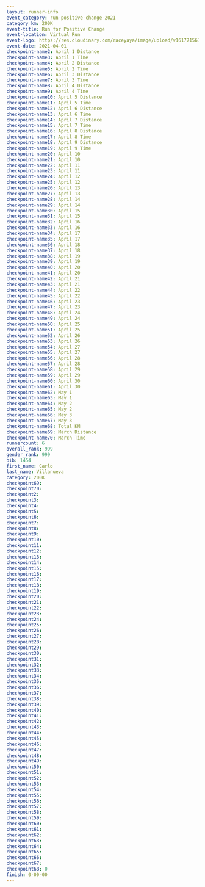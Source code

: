 ```yaml
--- 
layout: runner-info 
event_category: run-positive-change-2021 
category_km: 200K 
event-title: Run for Positive Change 
event-location: Virtual Run 
event-logo: https://res.cloudinary.com/raceyaya/image/upload/v1617715679/logo/2021/run-for-positive-change_nnfcgq.jpg 
event-date: 2021-04-01 
checkpoint-name2: April 1 Distance 
checkpoint-name3: April 1 Time 
checkpoint-name4: April 2 Distance 
checkpoint-name5: April 2 Time 
checkpoint-name6: April 3 Distance 
checkpoint-name7: April 3 Time 
checkpoint-name8: April 4 Distance 
checkpoint-name9: April 4 Time 
checkpoint-name10: April 5 Distance 
checkpoint-name11: April 5 Time 
checkpoint-name12: April 6 Distance 
checkpoint-name13: April 6 Time 
checkpoint-name14: April 7 Distance 
checkpoint-name15: April 7 Time 
checkpoint-name16: April 8 Distance 
checkpoint-name17: April 8 Time 
checkpoint-name18: April 9 Distance 
checkpoint-name19: April 9 Time 
checkpoint-name20: April 10 
checkpoint-name21: April 10 
checkpoint-name22: April 11 
checkpoint-name23: April 11 
checkpoint-name24: April 12 
checkpoint-name25: April 12 
checkpoint-name26: April 13 
checkpoint-name27: April 13 
checkpoint-name28: April 14 
checkpoint-name29: April 14 
checkpoint-name30: April 15 
checkpoint-name31: April 15 
checkpoint-name32: April 16 
checkpoint-name33: April 16 
checkpoint-name34: April 17 
checkpoint-name35: April 17 
checkpoint-name36: April 18 
checkpoint-name37: April 18 
checkpoint-name38: April 19 
checkpoint-name39: April 19 
checkpoint-name40: April 20 
checkpoint-name41: April 20 
checkpoint-name42: April 21 
checkpoint-name43: April 21 
checkpoint-name44: April 22 
checkpoint-name45: April 22 
checkpoint-name46: April 23 
checkpoint-name47: April 23 
checkpoint-name48: April 24 
checkpoint-name49: April 24 
checkpoint-name50: April 25 
checkpoint-name51: April 25 
checkpoint-name52: April 26 
checkpoint-name53: April 26 
checkpoint-name54: April 27 
checkpoint-name55: April 27 
checkpoint-name56: April 28 
checkpoint-name57: April 28 
checkpoint-name58: April 29 
checkpoint-name59: April 29 
checkpoint-name60: April 30 
checkpoint-name61: April 30 
checkpoint-name62: May 1 
checkpoint-name63: May 1 
checkpoint-name64: May 2 
checkpoint-name65: May 2 
checkpoint-name66: May 3 
checkpoint-name67: May 3 
checkpoint-name68: Total KM 
checkpoint-name69: March Distance 
checkpoint-name70: March Time 
runnercount: 6
overall_rank: 999
gender_rank: 999
bib: 1454
first_name: Carlo
last_name: Villanueva
category: 200K
checkpoint69: 
checkpoint70: 
checkpoint2: 
checkpoint3: 
checkpoint4: 
checkpoint5: 
checkpoint6: 
checkpoint7: 
checkpoint8: 
checkpoint9: 
checkpoint10: 
checkpoint11: 
checkpoint12: 
checkpoint13: 
checkpoint14: 
checkpoint15: 
checkpoint16: 
checkpoint17: 
checkpoint18: 
checkpoint19: 
checkpoint20: 
checkpoint21: 
checkpoint22: 
checkpoint23: 
checkpoint24: 
checkpoint25: 
checkpoint26: 
checkpoint27: 
checkpoint28: 
checkpoint29: 
checkpoint30: 
checkpoint31: 
checkpoint32: 
checkpoint33: 
checkpoint34: 
checkpoint35: 
checkpoint36: 
checkpoint37: 
checkpoint38: 
checkpoint39: 
checkpoint40: 
checkpoint41: 
checkpoint42: 
checkpoint43: 
checkpoint44: 
checkpoint45: 
checkpoint46: 
checkpoint47: 
checkpoint48: 
checkpoint49: 
checkpoint50: 
checkpoint51: 
checkpoint52: 
checkpoint53: 
checkpoint54: 
checkpoint55: 
checkpoint56: 
checkpoint57: 
checkpoint58: 
checkpoint59: 
checkpoint60: 
checkpoint61: 
checkpoint62: 
checkpoint63: 
checkpoint64: 
checkpoint65: 
checkpoint66: 
checkpoint67: 
checkpoint68: 0
finish: 0-00-00
--- 
```


